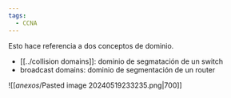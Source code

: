 ```yaml
---
tags:
  - CCNA
---
```

Esto hace referencia a dos conceptos de dominio. 
- [[../collision domains]]: dominio de segmatación de un switch 
- broadcast domains: dominio de segmentación de un router 

![[_anexos_/Pasted image 20240519233235.png|700]]